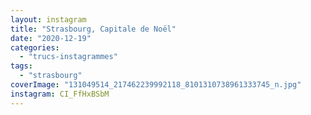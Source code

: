 ```yaml
---
layout: instagram
title: "Strasbourg, Capitale de Noël"
date: "2020-12-19"
categories: 
  - "trucs-instagrammes"
tags:
  - "strasbourg"
coverImage: "131049514_217462239992118_8101310738961333745_n.jpg"
instagram: CI_FfHxBSbM
---
```


